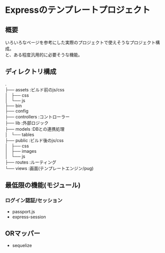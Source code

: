 # Expressのテンプレートプロジェクト

## 概要
いろいろなページを参考にした実際のプロジェクトで使えそうなプロジェクト構成。  
と、ある程度汎用的に必要そうな機能。

## ディレクトリ構成
.  
├── assets      :ビルド前のjs/css  
│   ├── css  
│   └── js  
├── bin  
├── config  
├── controllers :コントローラー  
├── lib         :外部ロジック  
├── models      :DBとの連携処理  
│   └── tables  
├── public      :ビルド後のjs/css  
│   ├── css  
│   ├── images  
│   └── js  
├── routes      :ルーティング  
└── views       :画面(テンプレートエンジン/pug)  


## 最低限の機能(モジュール)
### ログイン認証/セッション
- passport.js
- express-session

## ORマッパー
- sequelize
